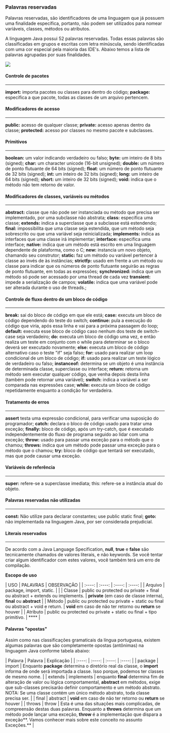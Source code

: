 ### Palavras reservadas
Palavras reservadas, são identificadores de uma linguagem que já possuem uma finalidade específica, portanto, não podem ser utilizados para nomear variáveis, classes, métodos ou atributos.

A linguagem Java possui 52 palavras reservadas. Todas essas palavras são classificadas em grupos e escritas com letra minúscula, sendo identificadas com uma cor especial pela maioria das IDE's. Abaixo temos a lista de palavras agrupadas por suas finalidades.

![](https://tinyurl.com/5cfnyvyf)

#### **Controle de pacotes**
---
**import:** importa pacotes ou classes para dentro do código;
**package:** especifica a que pacote, todas as classes de um arquivo pertencem.

#### **Modificadores de acesso**
---
**public:** acesso de qualquer classe;
**private:** acesso apenas dentro da classe;
**protected:** acesso por classes no mesmo pacote e subclasses.

#### **Primitivos**
---
**boolean:** um valor indicando verdadeiro ou falso;
**byte:** um inteiro de 8 bits (signed);
**char:** um character unicode (16-bit unsigned);
**double:** um número de ponto flutuante de 64 bits (signed);
**float**: um número de ponto flutuante de 32 bits (signed);
**int:** um inteiro de 32 bits (signed);
**long:** um inteiro de 64 bits (signed);
**short:** um inteiro de 32 bits (signed);
**void:** indica que o método não tem retorno de valor.

#### **Modificadores de classes, variáveis ou métodos**
---
**abstract:** classe que não pode ser instanciada ou método que precisa ser implementado, por uma subclasse não abstrata;
**class:** especifica uma classe;
**extends:** indica a superclasse que a subclasse está estendendo;
**final:** impossibilita que uma classe seja estendida, que um método seja sobrescrito ou que uma variável seja reinicializada;
**implements:** indica as interfaces que uma classe irá implementar;
**interface:** especifica uma interface;
**native:** indica que um método está escrito em uma linguagem dependente de plataforma, como o C;
**new:** instancia um novo objeto, chamando seu construtor;
**static:** faz um método ou variável pertencer à classe ao invés de às instâncias;
**strictfp:** usado em frente a um método ou classe para indicar que os números de ponto flutuante seguirão as regras de ponto flutuante, em todas as expressões;
**synchronized:** indica que um método só pode ser acessado por uma thread de cada vez
**transient:** impede a serialização de campos;
**volatile:** indica que uma variável pode ser alterada durante o uso de threads.;

#### **Controle de fluxo dentro de um bloco de código**
---
**break:** sai do bloco de código em que ele está;
**case:** executa um bloco de código dependendo do teste do switch;
**continue:** pula a execução do código que viria, após essa linha e vai para a próxima passagem do loop;
**default:** executa esse bloco de código caso nenhum dos teste de switch-case seja verdadeiro;
**do:** executa um bloco de código uma vez, e então realiza um teste em conjunto com o while para determinar se o bloco deverá ser executado novamente;
**else:** executa um bloco de código alternativo caso o teste "if" seja falso;
**for:** usado para realizar um loop condicional de um bloco de código;
**if:** usado para realizar um teste lógico de verdadeiro ou falso;
**instanceof:** determina se um objeto é uma instância de determinada classe, superclasse ou interface;
**return:** retorna um método sem executar qualquer código, que venha depois desta linha (também pode retornar uma variável);
**switch:** indica a variável a ser comparada nas expressões case;
**while:** executa um bloco de código repetidamente enquanto a condição for verdadeira.

#### **Tratamento de erros**
---
**assert** testa uma expressão condicional, para verificar uma suposição do programador;
**catch:** declara o bloco de código usado para tratar uma exceção;
**finally:** bloco de código, após um try-catch, que é executado independentemente do fluxo de programa seguido ao lidar com uma exceção;
**throw:** usado para passar uma exceção para o método que o chamou;
**throws:** indica que um método pode passar uma exceção para o método que o chamou;
**try:** bloco de código que tentará ser executado, mas que pode causar uma exceção.

#### **Variáveis de referência**
---
**super:** refere-se a superclasse imediata;
this: refere-se a instância atual do objeto.

#### **Palavras reservadas não utilizadas**
---
**const:** Não utilize para declarar constantes; use public static final;
**goto:** não implementada na linguagem Java, por ser considerada prejudicial.

#### **Literais reservados**
---
De acordo com a Java Language Specification, **null**, **true** e **false** são tecnicamente chamados de valores literais, e não keywords. Se você tentar criar algum identificador com estes valores, você também terá um erro de compilação.

**Escopo de uso**

| USO | PALAVRAS | OBSERVAÇÃO | 
|    :----:   |    :----:   |    :----:   |    :----:   |
| Arquivo | package, import, static. |    |
| Classe | public ou protected ou private + final ou abstract + extends ou implements. | **private** (em caso de classe interna), **final** ou **abstract** |
| Método | public ou protected ou private + static ou final ou abstract + void e return. | **void** em caso de não ter retorno ou **return** se houver |
| Atributo | public ou protected ou private + static ou final + tipo primitivo. | **** |

#### Palavras "opostas"
Assim como nas classificações gramaticais da língua portuguesa, existem algumas palavras que são completamente opostas (antônimas) na linguagem Java conforme tabela abaixo:

| Palavra | Palavra | Explicação |
|    :----:   |    :----:   |    :----:   |    :----:   |
| package | import | Enquanto **package** determina o diretório real da classe, o **import** informa de onde será importada a classe. Isso porque, podemos ter classes de mesmo nome. |
| extends | implements | enquanto **final** determina fim de alteração de valor ou lógica comportamental, **abstract** em métodos, exige que sub-classes precisarão definir comportamento e um método abstrato. NOTA: Se uma classe contém um único método abstrato, toda classe precisa ser. |
| final | abstract | **void** em caso de não ter retorno ou **return** se houver |
| throws | throw | Esta é uma das situações mais complicadas, de compreensão destas duas palavras. Enquanto a **throws** determina que um método pode lançar uma exceção, **throw** é a implementação que dispara a exceção**. Vamos conhecer mais sobre este conceito no assunto Exceções.** |
